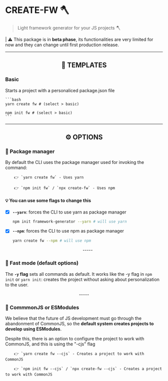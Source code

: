 # CREATE-FW 🪓

> Light framework generator for your JS projects 🪓

| ⚠ This package is in **beta phase**, its functionalities are very limited for now and they can change until first production release.

---

<h2 align="center"> 🦴 TEMPLATES </h2>

### Basic

Starts a project with a personaliced package.json file

    ```bash
    yarn create fw # (select > basic)

    npm init fw # (select > basic)
    ```

---

<h2 align="center"> ⚙ OPTIONS </h2>

### 🧰 Package manager

By default the CLI uses the package manager used for invoking the command:

        👉 `yarn create fw` - Uses yarn

        👉 `npm init fw` / `npx create-fw` - Uses npm

#### 💡 You can use some flags to change this

- [x] **`--yarn`**: forces the CLI to use yarn as package manager

  ```bash
  npm init framework-generator --yarn # will use yarn
  ```

- [x] **`--npm`**: forces the CLI to use npm as package manager

  ```bash
  yarn create fw --npm # will use npm
  ```

  <p align="center">-----</p>

### 💨 Fast mode (default options)

The **`-y` flag** sets all commands as default. It works like the -y flag in `npm init` or `yarn init`: creates the project without asking about personalization to the user.

  <p align="center">-----</p>

### 🧰 CommmonJS or ESModules

We believe that the future of JS development must go through the abandonment of CommonJS, so the **default system creates projects to develop using ESModules**.

Despite this, there is an option to configure the project to work with CommonJS, and this is using the "-cjs" flag

        👉 `yarn create fw --cjs` - Creates a project to work with CommonJS

        👉 `npm init fw --cjs` / `npx create-fw --cjs` - Creates a project to work with CommonJS
